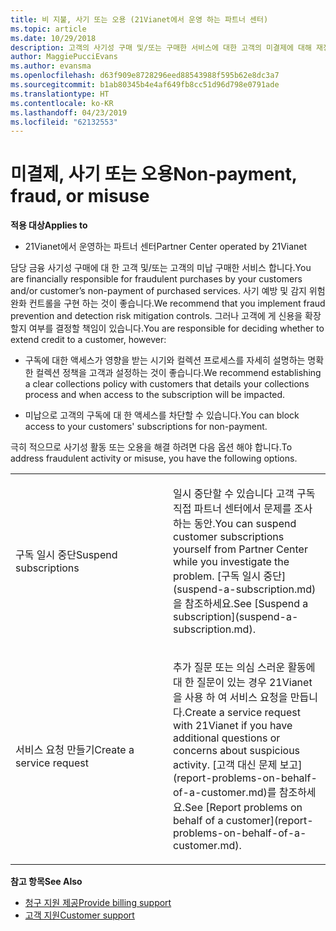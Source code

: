 ```yaml
---
title: 비 지불, 사기 또는 오용 (21Vianet에서 운영 하는 파트너 센터)
ms.topic: article
ms.date: 10/29/2018
description: 고객의 사기성 구매 및/또는 구매한 서비스에 대한 고객의 미결제에 대해 재정적으로 책임져야 하므로, 사기 방지 및 검색 위험 완화 제어 기능을 구현하는 것이 좋습니다.
author: MaggiePucciEvans
ms.author: evansma
ms.openlocfilehash: d63f909e8728296eed88543988f595b62e8dc3a7
ms.sourcegitcommit: b1ab80345b4e4af649fb8cc51d96d798e0791ade
ms.translationtype: HT
ms.contentlocale: ko-KR
ms.lasthandoff: 04/23/2019
ms.locfileid: "62132553"
---
```

# <a name="non-payment-fraud-or-misuse"></a><span data-ttu-id="a1a23-103">미결제, 사기 또는 오용</span><span class="sxs-lookup"><span data-stu-id="a1a23-103">Non-payment, fraud, or misuse</span></span>

<span data-ttu-id="a1a23-104">**적용 대상**</span><span class="sxs-lookup"><span data-stu-id="a1a23-104">**Applies to**</span></span>

-   <span data-ttu-id="a1a23-105">21Vianet에서 운영하는 파트너 센터</span><span class="sxs-lookup"><span data-stu-id="a1a23-105">Partner Center operated by 21Vianet</span></span>

<span data-ttu-id="a1a23-106">담당 금융 사기성 구매에 대 한 고객 및/또는 고객의 미납 구매한 서비스 합니다.</span><span class="sxs-lookup"><span data-stu-id="a1a23-106">You are financially responsible for fraudulent purchases by your customers and/or customer’s non-payment of purchased services.</span></span> <span data-ttu-id="a1a23-107">사기 예방 및 감지 위험 완화 컨트롤을 구현 하는 것이 좋습니다.</span><span class="sxs-lookup"><span data-stu-id="a1a23-107">We recommend that you implement fraud prevention and detection risk mitigation controls.</span></span> <span data-ttu-id="a1a23-108">그러나 고객에 게 신용을 확장할지 여부를 결정할 책임이 있습니다.</span><span class="sxs-lookup"><span data-stu-id="a1a23-108">You are responsible for deciding whether to extend credit to a customer, however:</span></span>

-   <span data-ttu-id="a1a23-109">구독에 대한 액세스가 영향을 받는 시기와 컬렉션 프로세스를 자세히 설명하는 명확한 컬렉션 정책을 고객과 설정하는 것이 좋습니다.</span><span class="sxs-lookup"><span data-stu-id="a1a23-109">We recommend establishing a clear collections policy with customers that details your collections process and when access to the subscription will be impacted.</span></span>

-   <span data-ttu-id="a1a23-110">미납으로 고객의 구독에 대 한 액세스를 차단할 수 있습니다.</span><span class="sxs-lookup"><span data-stu-id="a1a23-110">You can block access to your customers' subscriptions for non-payment.</span></span>


<span data-ttu-id="a1a23-111">극히 적으므로 사기성 활동 또는 오용을 해결 하려면 다음 옵션 해야 합니다.</span><span class="sxs-lookup"><span data-stu-id="a1a23-111">To address fraudulent activity or misuse, you have the following options.</span></span>

<table>
<colgroup>
<col width="50%" />
<col width="50%" />
</colgroup>
<tbody>
<tr class="odd">
<td><span data-ttu-id="a1a23-112">구독 일시 중단</span><span class="sxs-lookup"><span data-stu-id="a1a23-112">Suspend subscriptions</span></span></td>
<td><p><span data-ttu-id="a1a23-113">일시 중단할 수 있습니다 고객 구독 직접 파트너 센터에서 문제를 조사 하는 동안.</span><span class="sxs-lookup"><span data-stu-id="a1a23-113">You can suspend customer subscriptions yourself from Partner Center while you investigate the problem.</span></span> <span data-ttu-id="a1a23-114">[구독 일시 중단](suspend-a-subscription.md)을 참조하세요.</span><span class="sxs-lookup"><span data-stu-id="a1a23-114">See [Suspend a subscription](suspend-a-subscription.md).</span></span></p></td>
</tr>
<tr class="even">
<td><span data-ttu-id="a1a23-115">서비스 요청 만들기</span><span class="sxs-lookup"><span data-stu-id="a1a23-115">Create a service request</span></span></td>
<td><p><span data-ttu-id="a1a23-116">추가 질문 또는 의심 스러운 활동에 대 한 질문이 있는 경우 21Vianet을 사용 하 여 서비스 요청을 만듭니다.</span><span class="sxs-lookup"><span data-stu-id="a1a23-116">Create a service request with 21Vianet if you have additional questions or concerns about suspicious activity.</span></span> <span data-ttu-id="a1a23-117">[고객 대신 문제 보고](report-problems-on-behalf-of-a-customer.md)를 참조하세요.</span><span class="sxs-lookup"><span data-stu-id="a1a23-117">See [Report problems on behalf of a customer](report-problems-on-behalf-of-a-customer.md).</span></span></p></td>
</tr>
</tbody>
</table>

<span data-ttu-id="a1a23-118">**참고 항목**</span><span class="sxs-lookup"><span data-stu-id="a1a23-118">**See Also**</span></span>

-   [<span data-ttu-id="a1a23-119">청구 지원 제공</span><span class="sxs-lookup"><span data-stu-id="a1a23-119">Provide billing support</span></span>](provide-billing-support.md)
-   [<span data-ttu-id="a1a23-120"> 고객 지원</span><span class="sxs-lookup"><span data-stu-id="a1a23-120">Customer support</span></span>](customer-support.md) 

 





